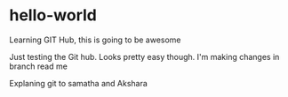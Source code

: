 # hello-world
Learning GIT Hub, this is going to be awesome

Just testing the Git hub. Looks pretty easy though. I'm making changes in branch read me

Explaning git to samatha and Akshara
